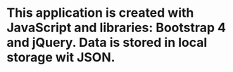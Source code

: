 # This application is created with JavaScript and libraries: Bootstrap 4 and jQuery. Data is stored in local storage wit JSON. 